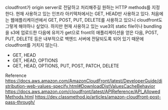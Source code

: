 cloudfront가 origin server로 전달하고 처리해주길 원하는 HTTP methods를 지정한다.
현재 사용하고 있는 인프라 아키텍처에서는 GET, HEAD만 사용하고 있다.
처음에는 웹애플리케이션에서 GET, POST, PUT, DELETE를 사용하고 있으니 cloudfront도 그렇게 해야하나 싶었다.
하지만 현재 사용하고 있는 vue3의 static file이나 bundling을 s3에 업로드한 다음에 유저가 get으로
front의 애플리케이션을 얻은 다음, POST, PUT, DELETE 등은 내부적으로 백엔드 서버에 전달되도록 되어 있기 때문에 cloudfront를 거치지 않는다.

- GET, HEAD
- GET, HEAD, OPTIONS
- GET, HEAD, OPTIONS, PUT, POST, PATCH, DELETE


Reference
https://docs.aws.amazon.com/AmazonCloudFront/latest/DeveloperGuide/distribution-web-values-specify.html#DownloadDistValuesCacheBehavior
https://docs.aws.amazon.com/cloudfront/latest/APIReference/API_AllowedMethods.html
https://dev.classmethod.jp/articles/amazon-cloudfront-post-pass-through/